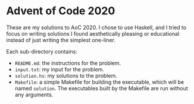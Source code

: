 # Advent of Code 2020

These are my solutions to AoC 2020. I chose to use Haskell, and I tried to focus
on writing solutions I found aesthetically pleasing or educational instead of
just writing the simplest one-liner.

Each sub-directory contains:

  * `README.md`: the instructions for the problem.
  * `input.txt`: my input for the problem.
  * `solution.hs`: my solutions to the problem.
  * `Makefile`: a simple Makefile for building the executable, which will be
    named `solution`. The executables built by the Makefile are run without any
    arguments.
